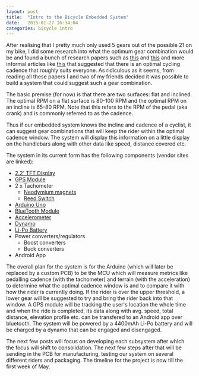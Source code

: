 ```yaml
---
layout: post
title:  "Intro to the Bicycle Embedded System"
date:   2015-01-27 16:34:04
categories: bicycle intro
--- 
```


After realising that I pretty much only used 5 gears out of the possible 21 on my bike, I did some research into what the optimum gear combination would be and found a bunch of research papers such as [this][paper1] and [this][paper2] and more informal articles like [this][paper3] that suggested that there is an optimal cycling cadence that roughly suits everyone. As ridiculous as it seems, from reading all these papers I and two of my friends decided it was possible to build a system that could suggest such a gear combination.

The basic premise (for now) is that there are two surfaces: flat and inclined. The optimal RPM on a flat surface is 80-100 RPM and the optimal RPM on an incline is 65-80 RPM. Note that this refers to the RPM of the pedal (aka crank) and is commonly referred to as the cadence.

Thus if our embedded system knows the incline and cadence of a cyclist, it can suggest gear combinations that will keep the rider within the optimal cadence window. The system will display this information on a little display on the handlebars along with other data like speed, distance covered etc.

The system in its current form has the following components (vendor sites are linked):

* [2.2' TFT Display][display]
* [GPS Module][gps]
* 2 x Tachometer
	* [Neodymium magnets][magnets]
	* [Reed Switch][reed-switch]
* [Arduino Uno][arduino-uno]
* [BlueTooth Module][jy-mcu]
* [Accelerometer][accl]
* [Dynamo][dynamo]
* [Li-Po Battery][lipo]
* Power converters/regulators
	* Boost converters
	* Buck converters
* Android App

The overall plan for the system is for the Arduino (which will later be replaced by a custom PCB) to be the MCU which will measure metrics like pedalling cadence (with the tachometer) and terrain (with the acceleration) to determine what the optimal cadence window is and to compare it with how the rider is currently doing. If the rider is over the upper threshold, a lower gear will be suggested to try and bring the rider back into that window. A GPS module will be tracking the user's location the whole time and when the ride is completed, its data along with avg. speed, total distance, elevation profile etc. can be transfered to an Android app over bluetooth. The system will be powered by a 4400mAh Li-Po battery and will be charged by a dynamo that can be engaged and disengaged.

The next few posts will focus on developing each subsystem after which the focus will shift to consolidation. The next few steps after that will be sending in the PCB for manufacturing, testing our system on several different riders and packaging. The timeline for the project is now till the first week of May. 


[paper1]:	http://jap.physiology.org/content/51/2/447
[paper2]: 	http://link.springer.com/article/10.1007/s004210050634
[paper3]:	http://www.spinning.com/community/the-science-of-optimal-cycling-cadence/
[display]:	http://www.adafruit.com/product/1480
[gps]:	http://www.adafruit.com/product/746
[magnets]:	http://www.amazon.com/Neodymium-Magnets-inch-Disc-N48/dp/B001KV38ES/ref=sr_1_1?ie=UTF8&qid=1423125734&sr=8-1&keywords=neodymium+magnet
[reed-switch]:	https://www.sparkfun.com/products/8642
[arduino-uno]:	http://www.amazon.com/Arduino-UNO-board-DIP-ATmega328P/dp/B006H06TVG/ref=sr_1_1?ie=UTF8&qid=1423125777&sr=8-1&keywords=arduino+uno
[jy-mcu]:	http://www.amazon.com/JY-MCU-Arduino-Bluetooth-Wireless-Serial/dp/B009DZQ4MG/ref=sr_1_1?ie=UTF8&qid=1423125792&sr=8-1&keywords=jy-mcu
[accl]:	http://www.amazon.com/SainSmart-ADXL335-Accelerometer-Breakout-Arduino/dp/B006J4G4FQ/ref=sr_1_3?ie=UTF8&qid=1423125918&sr=8-3&keywords=arduino+accelerometer
[dynamo]:	http://www.amazon.com/Bicycle-Dynamo-Bracket-6V-3W/dp/B00ITTT94C/ref=sr_1_5?ie=UTF8&qid=1423125982&sr=8-5&keywords=bike+dynamo
[lipo]:	http://www.adafruit.com/products/354